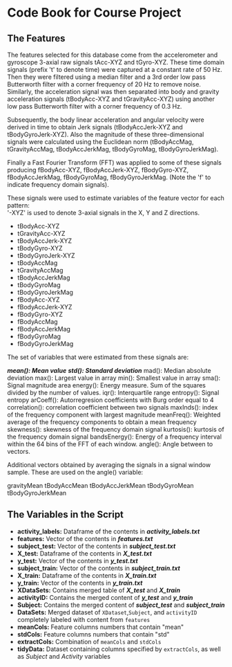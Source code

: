 

# Code Book for Course Project

## The Features

The features selected for this database come from the accelerometer and gyroscope 3-axial raw signals tAcc-XYZ and tGyro-XYZ. These time domain signals (prefix 't' to denote time) were captured at a constant rate of 50 Hz. Then they were filtered using a median filter and a 3rd order low pass Butterworth filter with a corner frequency of 20 Hz to remove noise. Similarly, the acceleration signal was then separated into body and gravity acceleration signals (tBodyAcc-XYZ and tGravityAcc-XYZ) using another low pass Butterworth filter with a corner frequency of 0.3 Hz. 

Subsequently, the body linear acceleration and angular velocity were derived in time to obtain Jerk signals (tBodyAccJerk-XYZ and tBodyGyroJerk-XYZ). Also the magnitude of these three-dimensional signals were calculated using the Euclidean norm (tBodyAccMag, tGravityAccMag, tBodyAccJerkMag, tBodyGyroMag, tBodyGyroJerkMag). 

Finally a Fast Fourier Transform (FFT) was applied to some of these signals producing fBodyAcc-XYZ, fBodyAccJerk-XYZ, fBodyGyro-XYZ, fBodyAccJerkMag, fBodyGyroMag, fBodyGyroJerkMag. (Note the 'f' to indicate frequency domain signals). 

These signals were used to estimate variables of the feature vector for each pattern:  
'-XYZ' is used to denote 3-axial signals in the X, Y and Z directions.

  - tBodyAcc-XYZ
  - tGravityAcc-XYZ
  - tBodyAccJerk-XYZ
  - tBodyGyro-XYZ
  - tBodyGyroJerk-XYZ
  - tBodyAccMag
  - tGravityAccMag
  - tBodyAccJerkMag
  - tBodyGyroMag
  - tBodyGyroJerkMag
  - fBodyAcc-XYZ
  - fBodyAccJerk-XYZ
  - fBodyGyro-XYZ
  - fBodyAccMag
  - fBodyAccJerkMag
  - fBodyGyroMag
  - fBodyGyroJerkMag

The set of variables that were estimated from these signals are: 

***mean(): Mean value***
***std(): Standard deviation***
mad(): Median absolute deviation 
max(): Largest value in array
min(): Smallest value in array
sma(): Signal magnitude area
energy(): Energy measure. Sum of the squares divided by the number of values. 
iqr(): Interquartile range 
entropy(): Signal entropy
arCoeff(): Autorregresion coefficients with Burg order equal to 4
correlation(): correlation coefficient between two signals
maxInds(): index of the frequency component with largest magnitude
meanFreq(): Weighted average of the frequency components to obtain a mean frequency
skewness(): skewness of the frequency domain signal 
kurtosis(): kurtosis of the frequency domain signal 
bandsEnergy(): Energy of a frequency interval within the 64 bins of the FFT of each window.
angle(): Angle between to vectors.

Additional vectors obtained by averaging the signals in a signal window sample. These are used on the angle() variable:

gravityMean
tBodyAccMean
tBodyAccJerkMean
tBodyGyroMean
tBodyGyroJerkMean

## The Variables in the Script

  * **activity_labels:** Dataframe of the contents in ***activity_labels.txt***
  * **features:** Vector of the contents in ***features.txt***
  * **subject_test:** Vector of the contents in ***subject_test.txt***
  * **X_test:** Dataframe of the contents in ***X_test.txt***
  * **y_test:** Vector of the contents in ***y_test.txt***
  * **subject_train:** Vector of the contents in ***subject_train.txt*** 
  * **X_train:** Dataframe of the contents in ***X_train.txt***
  * **y_train:** Vector of the contents in ***y_train.txt***
  * **XDataSets:** Contains merged table of ***X_test*** and ***X_train***
  * **activityID:** Contains the merged content of ***y_test*** and ***y_train***
  * **Subject:** Contains the merged content of ***subject_test*** and ***subject_train***
  * **DataSets:** Merged dataset of `XDataset`,`Subject`, and `activityID` completely labeled with content from `features`
  * **meanCols:** Feature columns numbers that contain "mean"
  * **stdCols:** Feature columns numbers that contain "std"
  * **extractCols:** Combination of `meanCols` and `stdCols`
  * **tidyData:** Dataset containing columns specified by `extractCols`, as well as *Subject* and *Activity* variables
